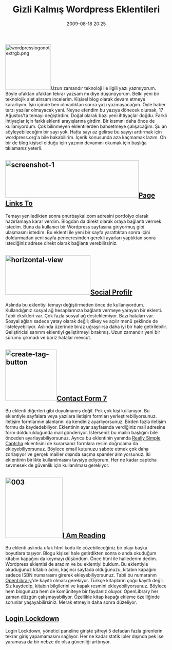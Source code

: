 ﻿---
layout: post
title: Gizli Kalm&#305;&#351; Wordpress Eklentileri
date: 2009-08-18 20:25
comments: true
categories: []
---
<a href="http://onurbaykal.com.tr/wp-content/uploads/2009/06/wordpresslogonotextrgb.png"><img class="alignleft size-full wp-image-763" title="wordpresslogonotextrgb.png" src="http://onurbaykal.com.tr/wp-content/uploads/2009/06/wordpresslogonotextrgb.png" alt="wordpresslogonotextrgb.png" width="142" height="142" /></a>Uzun zamandır teknoloji ile ilgili yazı yazmıyorum. Böyle ufaktan ufaktan tekrar yazsam mı diye düşünüyorum. Belki yeni bir teknolojik alet alırsam incelerim. Kişisel blog olarak devam etmeye kararlıyım. İşin içinde ben olmadıktan sonra yazı yazmayacağım. Öyle haber tarzı yazılar olmayacak yani. Neyse efendim bu yazıya dönecek olursak, 17 Ağustos'ta temayı değiştirdim. Doğal olarak bazı yeni ihtiyaçlar doğdu. Farklı ihtiyaçlar için farklı eklenti arayışlarına girdim. Bir kısmını daha önce de kullanıyordum. Çok bilinmeyen eklentilerden bahsetmeye çalışacağım. Şu an söyleyebileceğim bir sayı yok. Hatta sayı az gelirse bu sayıyı arttırmak için wordpress.org'a bile bakabilirim. İçerik konusunda aza kaçmamak lazım. Oh bir de blog kişisel olduğu için yazının devamını okumak için başlığa tıklamanız yeterli.

<!--more-->
<h2><a href="http://onurbaykal.com.tr/wp-content/uploads/2009/08/screenshot-1.png"><img class="alignleft size-full wp-image-1185" title="screenshot-1" src="http://onurbaykal.com.tr/wp-content/uploads/2009/08/screenshot-1.png" alt="screenshot-1" width="415" height="117" /></a><a href="http://txfx.net/code/wordpress/page-links-to/">Page Links To</a></h2>
Temayı yeniledikten sonra onurbaykal.com adresini portfolyo olarak hazırlamaya karar verdim. Blogdan da direkt olarak oraya bağlantı vermek istedim. Buna da kullanıcı bir Wordpress sayfasına giriyormuş gibi ulaşmasını istedim. Bu eklenti ile yeni bir sayfa yarattıktan sonra içini doldurmadan yeni sayfa penceresinden gerekli ayarları yaptıktan sonra istediğiniz adrese direkt olarak bağlantı verebilirsiniz.
<h2><a href="http://onurbaykal.com.tr/wp-content/uploads/2009/08/horizontal-view.png"><img class="alignleft size-full wp-image-1187" title="horizontal-view" src="http://onurbaykal.com.tr/wp-content/uploads/2009/08/horizontal-view.png" alt="horizontal-view" width="265" height="123" /></a><a href="http://socialprofilr.com/">Social Profilr</a></h2>
Aslında bu eklentiyi temayı değiştirmeden önce de kullanıyordum. Kullandığınız sosyal ağ hesaplarınıza bağlantı vermeye yarayan bir eklenti. Tabii eksikleri var. Çok fazla sosyal ağ desteklemiyor. Bazı hataları var. Sosyal ağları sadece yatay olarak değil; dikey ve açılır menü şeklinde de listeleyebiliyor. Aslında üzerinde biraz uğraşılırsa daha iyi bir hale getirilebilir. Geliştiricisi sanırım eklentiyi geliştirmeyi bırakmış. Uzun zamandır yeni bir sürümü çıkmadı ve bariz hatalar mevcut.
<h2><a href="http://onurbaykal.com.tr/wp-content/uploads/2009/08/create-tag-button.png"><img class="alignleft size-full wp-image-1189" title="create-tag-button" src="http://onurbaykal.com.tr/wp-content/uploads/2009/08/create-tag-button.png" alt="create-tag-button" width="160" height="160" /></a><a href="http://ideasilo.wordpress.com/2007/04/30/contact-form-7/">Contact Form 7</a></h2>
Bu eklenti diğerleri gibi duyulmamış değil. Pek çok kişi kullanıyor. Bu eklentiyle sayfalara veya yazılara iletişim formları yerleştirebiliyorsunuz. İletişim formlarının alanlarını da kendiniz ayarlıyorsunuz. Birden fazla iletişim formu da kaydedebiliyor. Eklentinin ayar sayfasında verdiğiniz mail adresine form doldurulduğunda mail gönderiyor. İsterseniz bu mailin başlığını bile önceden ayarlayabiliyorsunuz. Ayrıca bu eklentinin yanında <a href="http://wordpress.org/extend/plugins/really-simple-captcha/">Really Simple Captcha</a> eklentisini de kurarsanız formlara resim doğrulama da ekleyebiliyorsunuz. Böylece email kutunuzu sabote etmek çok daha zorlaşıyor ve gerçek mailler dışında saçma spamler almıyorsunuz. İki eklentinin birlikte kullanılmasını tavsiye ediyorum. Her ne kadar captcha sevmesek de güvenlik için kullanılması gerekiyor.
<h2><a href="http://onurbaykal.com.tr/wp-content/uploads/2009/08/003.jpg"><img class="alignleft size-full wp-image-1190" title="003" src="http://onurbaykal.com.tr/wp-content/uploads/2009/08/003.jpg" alt="003" width="178" height="188" /></a><a href="http://www.i-am-reading.com/">I Am Reading</a></h2>
Bu eklenti aslında ufak html kodu ile çözebileceğiniz bir olayı başka boyutlara taşıyor. Blogu kişisel hale getirdikten sonra o anda okuduğum kitabın kapağını da koymayı düşündüm. Önce html ile hallederim dedim. Wordpress eklentisi de aradım ve bu eklentiyi buldum. Bu eklentiyle okuduğunuz kitabın adını, kaçıncı sayfada olduğunuzu, kitabın kapağını sadece ISBN numarasını girerek ekleyebiliyorsunuz. Tabii bu numaranın <a href="http://openlibrary.org/">OpenLibrary</a>'de kayıtlı olması gerekiyor. Türkçe kitapların çoğu kayıtlı değil. Siz kaydedip, kitabın bilgilerini ve kapak resmini ekleyebiliyorsunuz. Böylece hem blogunuza hem de komüniteye bir faydanız oluyor. OpenLibrary her zaman düzgün çalışmayabiliyor. Özellikle kitap kapağı ekleme özelliğinde sorunlar yaşayabilirsiniz. Merak etmeyin daha sonra düzeliyor.
<h2><a href="http://www.bad-neighborhood.com/login-lockdown.html">Login Lockdown</a></h2>
Login Lockdown, yönetici paneline girişte şifreyi 5 defadan fazla girenlerin tekrar giriş yapamamasını sağlıyor. Her ne kadar statik ipler dışında pek işe yaramasa da bir nebze de olsa güvenliği arttırıyor.
